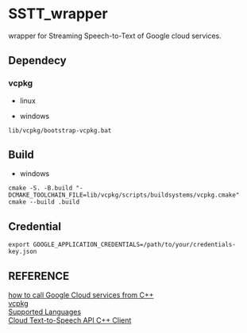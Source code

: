 # SSTT_wrapper

wrapper for Streaming Speech-to-Text  of Google cloud services.  

## Dependecy

### vcpkg
+ linux  

+ windows
```
lib/vcpkg/bootstrap-vcpkg.bat
```

## Build

+ windows
```
cmake -S. -B.build "-DCMAKE_TOOLCHAIN_FILE=lib/vcpkg/scripts/buildsystems/vcpkg.cmake"
cmake --build .build
```

## Credential

```
export GOOGLE_APPLICATION_CREDENTIALS=/path/to/your/credentials-key.json
```

## REFERENCE
[how to call Google Cloud services from C++](https://github.com/GoogleCloudPlatform/cpp-samples)        
[vcpkg](https://github.com/microsoft/vcpkg)    
[Supported Languages](https://cloud.google.com/speech-to-text/docs/speech-to-text-supported-languages?hl=ko)     
[Cloud Text-to-Speech API C++ Client](https://googleapis.dev/cpp/google-cloud-texttospeech/HEAD/)     